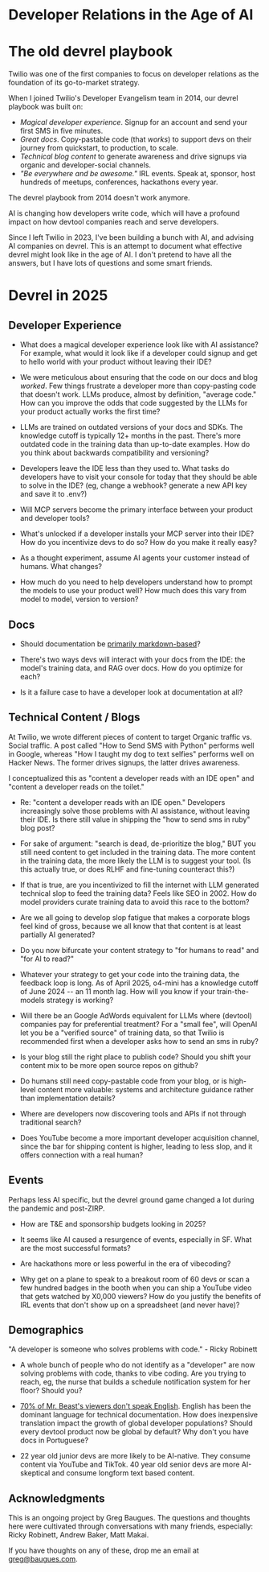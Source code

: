 # Developer Relations in the Age of AI

# The old devrel playbook

Twilio was one of the first companies to focus on developer relations as the foundation of its go-to-market strategy. 

When I joined Twilio's Developer Evangelism team in 2014, our devrel playbook was built on: 

* *Magical developer experience*. Signup for an account and send your first SMS in five minutes. 
* *Great docs*. Copy-pastable code (that *works*) to support devs on their journey from quickstart, to production, to scale. 
* *Technical blog content* to generate awareness and drive signups via organic and developer-social channels. 
* *"Be everywhere and be awesome."* IRL events. Speak at, sponsor, host hundreds of meetups, conferences, hackathons every year. 

The devrel playbook from 2014 doesn't work anymore. 

AI is changing how developers write code, which will have a profound impact on how  devtool companies reach and serve developers. 

Since I left Twilio in 2023, I've been building a bunch with AI, and advising AI companies on devrel. This is an attempt to document what effective devrel might look like in the age of AI. I don't pretend to have all the answers, but I have lots of questions and some smart friends. 

# Devrel in 2025 

## Developer Experience 

* What does a magical developer experience look like with AI assistance? For example, what would it look like if a developer could signup and get to hello world with your product without leaving their IDE? 

* We were meticulous about ensuring that the code on our docs and blog *worked*. Few things frustrate a developer more than copy-pasting code that doesn't work. LLMs produce, almost by definition, "average code." How can you improve the odds that code suggested by the LLMs for your product actually works the first time? 
  
* LLMs are trained on outdated versions of your docs and SDKs. The knowledge cutoff is typically 12+ months in the past. There's more outdated code in the training data than up-to-date examples. How do you think about backwards compatibility and versioning? 
  
* Developers leave the IDE less than they used to. What tasks do developers have to visit your console for today that they should be able to solve in the IDE? (eg, change a webhook? generate a new API key and save it to .env?)
  
* Will MCP servers become the primary interface between your product and developer tools?

* What's unlocked if a developer installs your MCP server into their IDE? How do you incentivize devs to do so? How do you make it really easy?  
  
* As a thought experiment, assume AI agents your customer instead of humans. What changes? 

* How much do you need to help developers understand how to prompt the models to use your product well? How much does this vary from model to model, version to version? 

## Docs 

* Should documentation be [primarily markdown-based](https://x.com/karpathy/status/1914488029873627597)? 

* There's two ways devs will interact with your docs from the IDE: the model's training data, and RAG over docs. How do you optimize for each?
  
* Is it a failure case to have a developer look at documentation at all?

## Technical Content / Blogs

At Twilio, we wrote different pieces of content to target Organic traffic vs. Social traffic. A post called "How to Send SMS with Python" performs well in Google, whereas "How I taught my dog to text selfies" performs well on Hacker News. The former drives signups, the latter drives awareness. 

I conceptualized this as "content a developer reads with an IDE open" and "content a developer reads on the toilet." 

* Re: "content a developer reads with an IDE open." Developers increasingly solve those problems with AI assistance, without leaving their IDE. Is there still value in shipping the "how to send sms in ruby" blog post? 
  
* For sake of argument: "search is dead, de-prioritize the blog," BUT you still need content to get included in the training data. The more content in the training data, the more likely the LLM is to suggest your tool. (Is this actually true, or does RLHF and fine-tuning counteract this?) 
  
* If that is true, are you incentivized to fill the internet with LLM generated technical slop to feed the training data? Feels like SEO in 2002. How do model providers curate training data to avoid this race to the bottom? 

* Are we all going to develop slop fatigue that makes a corporate blogs feel kind of gross, because we all know that that content is at least partially AI generated? 

* Do you now bifurcate your content strategy to "for humans to read" and "for AI to read?" 
  
* Whatever your strategy to get your code into the training data, the feedback loop is long. As of April 2025, o4-mini has a knowledge cutoff of June 2024 -- an 11 month lag. How will you know if your train-the-models strategy is working? 

* Will there be an Google AdWords equivalent for LLMs where (devtool) companies pay for preferential treatment? For a "small fee", will OpenAI let you be a "verified source" of training data, so that Twilio is recommended first when a developer asks how to send an sms in ruby? 

* Is your blog still the right place to publish code? Should you shift your content mix to be more open source repos on github? 

* Do humans still need copy-pastable code from your blog, or is high-level content more valuable: systems and architecture guidance rather than implementation details?

* Where are developers now discovering tools and APIs if not through traditional search?

* Does YouTube become a more important developer acquisition channel, since the bar for shipping content is higher, leading to less slop, and it offers connection with a real human? 
  
## Events

Perhaps less AI specific, but the devrel ground game changed a lot during the pandemic and post-ZIRP. 

* How are T&E and sponsorship budgets looking in 2025? 

* It seems like AI caused a resurgence of events, especially in SF. What are the most successful formats? 

* Are hackathons more or less powerful in the era of vibecoding? 
  
* Why get on a plane to speak to a breakout room of 60 devs or scan a few hundred badges in the booth when you can ship a YouTube video that gets watched by X0,000 viewers? How do you justify the benefits of IRL events that don't show up on a spreadsheet (and never have)? 

## Demographics 

"A developer is someone who solves problems with code." - Ricky Robinett

* A whole bunch of people who do not identify as a "developer" are now solving problems with code, thanks to vibe coding. Are you trying to reach, eg, the nurse that builds a schedule notification system for her floor? Should you? 
  
* [70% of Mr. Beast's viewers don't speak English](https://www.youtube.com/watch?v=wMW7-yk296U&t=2140s). English has been the dominant language for technical documentation. How does inexpensive translation impact the growth of global developer populations? Should every devtool product now be global by default? Why don't you have docs in Portuguese? 

* 22 year old junior devs are more likely to be AI-native. They consume content via YouTube and TikTok. 40 year old senior devs are more AI-skeptical and consume longform text based content.  
  
## Acknowledgments 

This is an ongoing project by Greg Baugues. The questions and thoughts here were cultivated through conversations with many friends, especially: Ricky Robinett, Andrew Baker, Matt Makai. 

If you have thoughts on any of these, drop me an email at greg@baugues.com. 